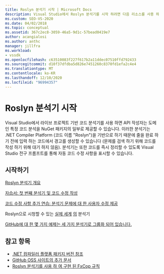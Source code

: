 ```yaml
---
title: Roslyn 분석기 시작 | Microsoft Docs
description: Visual Studio에서 Roslyn 분석기를 시작 하려면 다음 리소스를 사용 하세요. 자습서와 몇 가지 예를 포함 합니다.
ms.custom: SEO-VS-2020
ms.date: 04/02/2018
ms.topic: conceptual
ms.assetid: 367c2ec8-3059-46a5-9d1c-57bead0419e7
author: acangialosi
ms.author: anthc
manager: jillfra
ms.workload:
- vssdk
ms.openlocfilehash: c63510083f227f617b2a11ddec07510ffd792433
ms.sourcegitcommit: d10f37dfdba5d826e7451260c8370fd1efa2c4e4
ms.translationtype: MT
ms.contentlocale: ko-KR
ms.lasthandoff: 12/10/2020
ms.locfileid: "96994357"
---
```

# <a name="get-started-with-roslyn-analyzers"></a>Roslyn 분석기 시작

Visual Studio에서 라이브 프로젝트 기반 코드 분석기를 사용 하면 API 작성자는 도메인 특정 코드 분석을 NuGet 패키지의 일부로 제공할 수 있습니다. 이러한 분석기는 .NET Compiler Platform (코드 이름 "Roslyn")을 기반으로 하기 때문에 줄을 완료 하기 전에 입력 하는 코드에서 경고를 생성할 수 있습니다 (문제를 검색 하기 위해 코드를 작성 하기 위해 대기 하지 않음). 분석기는 또한 코드를 즉시 정리할 수 있도록 Visual Studio 전구 프롬프트를 통해 자동 코드 수정 사항을 표시할 수 있습니다.

## <a name="get-started"></a>시작하기

[Roslyn 분석기 개요](../code-quality/roslyn-analyzers-overview.md)

[자습서: 첫 번째 분석기 및 코드 수정 작성](/dotnet/csharp/roslyn-sdk/tutorials/how-to-write-csharp-analyzer-code-fix)

[코드 수정 사항 추가 연습: 분석기 문제에 대 한 사용자 수정 제공](/archive/msdn-magazine/2015/february/csharp-adding-a-code-fix-to-your-roslyn-analyzer)

Roslyn으로 시청할 수 있는 [실제 세계](../extensibility/roslyn-analyzers-and-code-aware-library-for-immutablearrays.md) [의](https://channel9.msdn.com/events/Build/2015/3-725) 분석기

[GitHub에 대 한 몇 가지 예제는 세 가지 분석기로 그룹화 되어 있습니다.](https://github.com/dotnet/roslyn/blob/master/docs/analyzers/Analyzer%20Samples.md)

## <a name="see-also"></a>참고 항목

- [.NET 컴파일러 플랫폼 패키지 버전 참조](roslyn-version-support.md)
- [GitHub OSS 사이트의 추가 문서](https://github.com/dotnet/roslyn/tree/master/docs/analyzers)
- [Roslyn 분석기를 사용 하 여 구현 된 FxCop 규칙](../code-quality/fxcop-rule-port-status.md)
